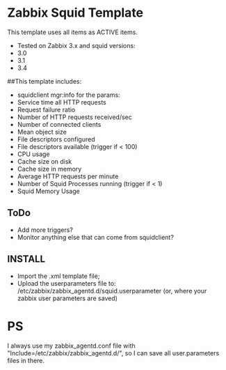 # Zabbix Squid Template

This template uses all items as ACTIVE items. <br>
* Tested on Zabbix 3.x and squid versions:
 * 3.0
 * 3.1
 * 3.4

##This template includes:
* squidclient mgr:info for the params:
 * Service time all HTTP requests
 * Request failure ratio
 * Number of HTTP requests received/sec
 * Number of connected clients
 * Mean object size
 * File descriptors configured
 * File descriptors available (trigger if < 100)
 * CPU usage
 * Cache size on disk
 * Cache size in memory
 * Average HTTP requests per minute
* Number of Squid Processes running (trigger if < 1)
* Squid Memory Usage

## ToDo
* Add more triggers?
* Monitor anything else that can come from squidclient?

## INSTALL
* Import the .xml template file;
* Upload the userparameters file to: /etc/zabbix/zabbix_agentd.d/squid.userparameter (or, where your zabbix user parameters are saved)

# PS
I always use my zabbix_agentd.conf file with "Include=/etc/zabbix/zabbix_agentd.d/", so I can save all user.parameters files in there.
